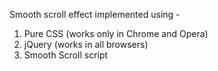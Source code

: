 Smooth scroll effect implemented using -

1. Pure CSS (works only in Chrome and Opera)
2. jQuery (works in all browsers)
3. Smooth Scroll script
